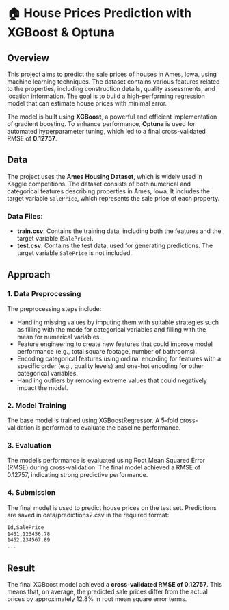 # 🏠 House Prices Prediction with XGBoost & Optuna

## Overview
This project aims to predict the sale prices of houses in Ames, Iowa, using machine learning techniques. The dataset contains various features related to the properties, including construction details, quality assessments, and location information. The goal is to build a high-performing regression model that can estimate house prices with minimal error.

The model is built using **XGBoost**, a powerful and efficient implementation of gradient boosting. To enhance performance, **Optuna** is used for automated hyperparameter tuning, which led to a final cross-validated RMSE of **0.12757**.


## Data
The project uses the **Ames Housing Dataset**, which is widely used in Kaggle competitions. The dataset consists of both numerical and categorical features describing properties in Ames, Iowa. It includes the target variable `SalePrice`, which represents the sale price of each property.

### Data Files:
- **train.csv**: Contains the training data, including both the features and the target variable (`SalePrice`).
- **test.csv**: Contains the test data, used for generating predictions. The target variable `SalePrice` is not included.

## Approach

### 1. Data Preprocessing
The preprocessing steps include:
- Handling missing values by imputing them with suitable strategies such as filling with the mode for categorical variables and filling with the mean for numerical variables.
- Feature engineering to create new features that could improve model performance (e.g., total square footage, number of bathrooms).
- Encoding categorical features using ordinal encoding for features with a specific order (e.g., quality levels) and one-hot encoding for other categorical variables.
- Handling outliers by removing extreme values that could negatively impact the model.

### 2. Model Training
The base model is trained using XGBoostRegressor. A 5-fold cross-validation is performed to evaluate the baseline performance.

### 3. Evaluation
The model’s performance is evaluated using Root Mean Squared Error (RMSE) during cross-validation. The final model achieved a RMSE of 0.12757, indicating strong predictive performance.

### 4. Submission
The final model is used to predict house prices on the test set. Predictions are saved in data/predictions2.csv in the required format:
```bash
Id,SalePrice
1461,123456.78
1462,234567.89
...
```

## Result
The final XGBoost model achieved a **cross-validated RMSE of 0.12757**. This means that, on average, the predicted sale prices differ from the actual prices by approximately 12.8% in root mean square error terms.



